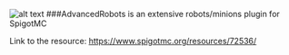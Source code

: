 ![alt text](http://servers.advancedmarket.co/ar/arlogo.png "AdvancedRobots")
###AdvancedRobots is an extensive robots/minions plugin for SpigotMC


Link to the resource: https://www.spigotmc.org/resources/72536/

